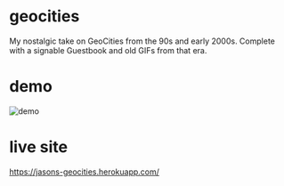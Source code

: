 # geocities
My nostalgic take on GeoCities from the 90s and early 2000s.
Complete with a signable Guestbook and old GIFs from that era.
# demo
![demo](https://user-images.githubusercontent.com/10107412/134285455-4971a31f-1d8e-4bbf-a438-8f2820fa5299.gif)
# live site
https://jasons-geocities.herokuapp.com/
